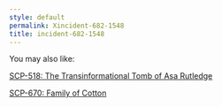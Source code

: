```yaml
---
style: default
permalink: Xincident-682-1548
title: incident-682-1548
---
```

You may also like:

[SCP-518: The Transinformational Tomb of Asa Rutledge](http://scp-wiki.net/scp-518)

[SCP-670: Family of Cotton](http://scp-wiki.net/scp-670)
